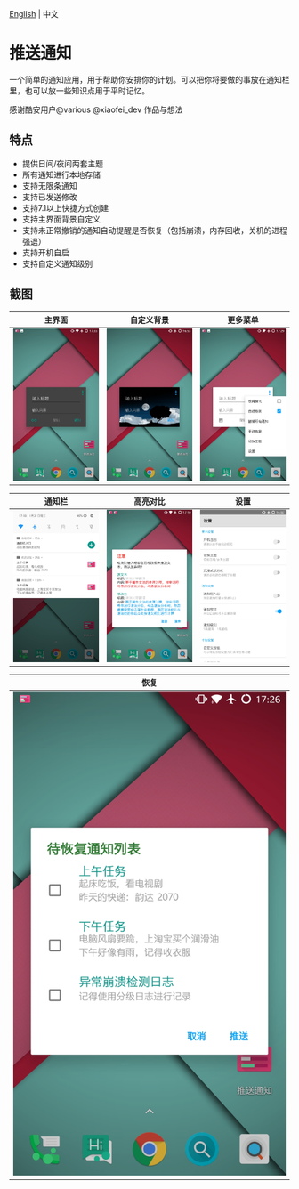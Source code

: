 [English](/README.md) | 中文
# 推送通知
一个简单的通知应用，用于帮助你安排你的计划。可以把你将要做的事放在通知栏里，也可以放一些知识点用于平时记忆。

感谢酷安用户@various @xiaofei_dev 作品与想法

## 特点
* 提供日间/夜间两套主题
* 所有通知进行本地存储
* 支持无限条通知
* 支持已发送修改
* 支持7.1以上快捷方式创建
* 支持主界面背景自定义
* 支持未正常撤销的通知自动提醒是否恢复（包括崩溃，内存回收，关机的进程强退）
* 支持开机自启
* 支持自定义通知级别

## 截图
| 主界面 | 自定义背景 | 更多菜单 |
|:-:|:-:|:-:|
| ![主界面](https://github.com/LeeVicent/PushNotification/blob/master/screenshots/Screenshot_20180131-173316.jpg)| ![自定义背景](https://github.com/LeeVicent/PushNotification/blob/master/screenshots/Screenshot_20180131-165331.jpg)| ![更多菜单](https://github.com/LeeVicent/PushNotification/blob/master/screenshots/Screenshot_20180131-172932.jpg)

| 通知栏 | 高亮对比 | 设置 |
|:-:|:-:|:-:|
| ![主界面](https://github.com/LeeVicent/PushNotification/blob/master/screenshots/Screenshot_20180131-171812.jpg)| ![高亮对比](https://github.com/LeeVicent/PushNotification/blob/master/screenshots/Screenshot_20180131-171044.jpg)| ![设置](https://github.com/LeeVicent/PushNotification/blob/master/screenshots/Screenshot_20180131-160254.jpg)

| 恢复 |
|:-:
| ![恢复](https://github.com/LeeVicent/PushNotification/blob/master/screenshots/Screenshot_20180131-172627.jpg)
